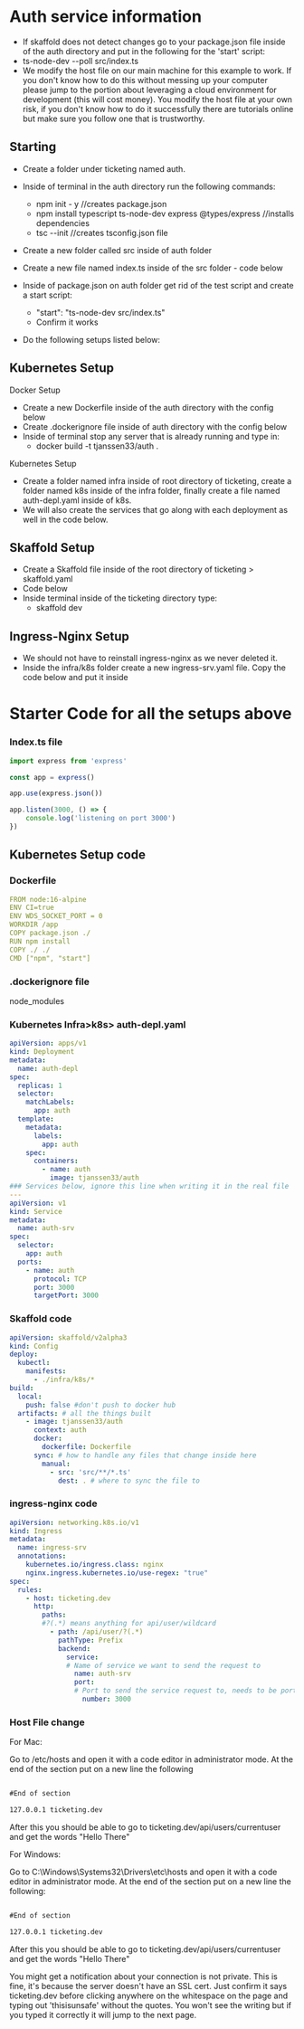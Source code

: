 # Auth service information

* If skaffold does not detect changes go to your package.json file inside of the auth directory and put in the following for the 'start' script:
 * ts-node-dev --poll src/index.ts
* We modify the host file on our main machine for this example to work. If you don't know how to do this without messing up your computer please jump to the portion about leveraging a cloud environment for development (this will cost money). You modify the host file at your own risk, if you don't know how to do it successfully there are tutorials online but make sure you follow one that is trustworthy. 


## Starting

* Create a folder under ticketing named auth.
* Inside of terminal in the auth directory run the following commands:
  * npm init - y //creates package.json
  * npm install typescript ts-node-dev express @types/express //installs dependencies
  * tsc --init //creates tsconfig.json file
* Create a new folder called src inside of auth folder
* Create a new file named index.ts inside of the src folder - code below
* Inside of package.json on auth folder get rid of the test script and create a start script:
  * "start": "ts-node-dev src/index.ts"
  * Confirm it works

* Do the following setups listed below: 

## Kubernetes Setup

Docker Setup

* Create a new Dockerfile inside of the auth directory with the config below
* Create .dockerignore file inside of auth directory with the config below
* Inside of terminal stop any server that is already running and type in:
  * docker build -t tjanssen33/auth .


Kubernetes Setup

* Create a folder named infra inside of root directory of ticketing, create a folder named k8s inside of the infra folder, finally create a file named auth-depl.yaml inside of k8s.
* We will also create the services that go along with each deployment as well in the code below.

## Skaffold Setup

* Create a Skaffold file inside of the root directory of ticketing > skaffold.yaml
* Code below
* Inside terminal inside of the ticketing directory type: 
  * skaffold dev


## Ingress-Nginx Setup
  * We should not have to reinstall ingress-nginx as we never deleted it. 
  * Inside the infra/k8s folder create a new ingress-srv.yaml file. Copy the code below and put it inside

# Starter Code for all the setups above

### Index.ts file
```ts
import express from 'express'

const app = express()

app.use(express.json())

app.listen(3000, () => {
	console.log('listening on port 3000')
})
```

## Kubernetes Setup code

### Dockerfile

```yaml
FROM node:16-alpine
ENV CI=true
ENV WDS_SOCKET_PORT = 0
WORKDIR /app
COPY package.json ./
RUN npm install
COPY ./ ./
CMD ["npm", "start"]
```

### .dockerignore file
node_modules

### Kubernetes Infra>k8s> auth-depl.yaml

```yaml
apiVersion: apps/v1
kind: Deployment
metadata:
  name: auth-depl
spec: 
  replicas: 1
  selector:
    matchLabels:
      app: auth
  template:
    metadata:
      labels:
        app: auth
    spec:
      containers:
        - name: auth
          image: tjanssen33/auth
### Services below, ignore this line when writing it in the real file
---
apiVersion: v1
kind: Service
metadata:
  name: auth-srv
spec:
  selector: 
    app: auth
  ports:
    - name: auth
      protocol: TCP
      port: 3000
      targetPort: 3000
```

### Skaffold code

```yaml
apiVersion: skaffold/v2alpha3
kind: Config
deploy:
  kubectl:
    manifests:
      - ./infra/k8s/*
build: 
  local:
    push: false #don't push to docker hub
  artifacts: # all the things built
    - image: tjanssen33/auth
      context: auth
      docker: 
        dockerfile: Dockerfile
      sync: # how to handle any files that change inside here
        manual: 
          - src: 'src/**/*.ts'
            dest: . # where to sync the file to 

```

### ingress-nginx code

```yaml
apiVersion: networking.k8s.io/v1
kind: Ingress
metadata:
  name: ingress-srv
  annotations:
    kubernetes.io/ingress.class: nginx
    nginx.ingress.kubernetes.io/use-regex: "true"
spec:
  rules:
    - host: ticketing.dev
      http:
        paths:
        #?(.*) means anything for api/user/wildcard
          - path: /api/user/?(.*) 
            pathType: Prefix
            backend:
              service:
              # Name of service we want to send the request to
                name: auth-srv
                port:
                # Port to send the service request to, needs to be port of auth-srv
                  number: 3000
```

### Host File change

For Mac:

Go to /etc/hosts and open it with a code editor in administrator mode. At the end of the section put on a new line the following

```md

#End of section

127.0.0.1 ticketing.dev

```

After this you should be able to go to ticketing.dev/api/users/currentuser and get the words "Hello There"

For Windows:

Go to C:\Windows\Systems32\Drivers\etc\hosts and open it with a code editor in administrator mode. At the end of the section put on a new line the following:

```md

#End of section

127.0.0.1 ticketing.dev

```

After this you should be able to go to ticketing.dev/api/users/currentuser and get the words "Hello There"


You might get a notification about your connection is not private. This is fine, it's because the server doesn't have an SSL cert. Just confirm it says ticketing.dev before clicking anywhere on the whitespace on the page and typing out 'thisisunsafe' without the quotes. You won't see the writing but if you typed it correctly it will jump to the next page. 

